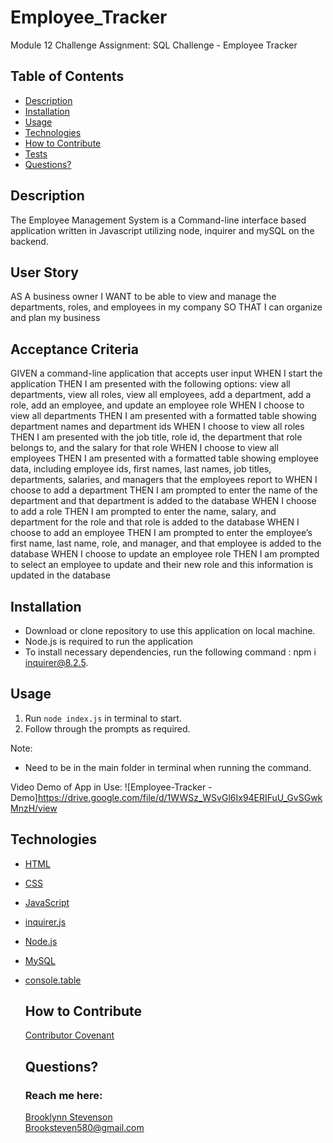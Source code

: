 # Employee_Tracker
  Module 12 Challenge Assignment: SQL Challenge - Employee Tracker


## Table of Contents
  * [Description](#description)
  * [Installation](#installation)
  * [Usage](#usage)
  * [Technologies](#technologies)
  * [How to Contribute](#how-to-contribute)
  * [Tests](#tests)
  * [Questions?](#questions)


## Description
  The Employee Management System is a Command-line interface based application written in Javascript utilizing node, inquirer and mySQL on the backend.


## User Story
  AS A business owner
  I WANT to be able to view and manage the departments, roles, and employees in my company
  SO THAT I can organize and plan my business


## Acceptance Criteria 
  GIVEN a command-line application that accepts user input
  WHEN I start the application
  THEN I am presented with the following options: view all departments, view all roles, view all employees, add a department, add a role, add an employee, and update an employee role
  WHEN I choose to view all departments
  THEN I am presented with a formatted table showing department names and department ids
  WHEN I choose to view all roles
  THEN I am presented with the job title, role id, the department that role belongs to, and the salary for that role
  WHEN I choose to view all employees
  THEN I am presented with a formatted table showing employee data, including employee ids, first names, last names, job titles, departments, salaries, and managers that the employees report to
  WHEN I choose to add a department
  THEN I am prompted to enter the name of the department and that department is added to the database
  WHEN I choose to add a role
  THEN I am prompted to enter the name, salary, and department for the role and that role is added to the database
  WHEN I choose to add an employee
  THEN I am prompted to enter the employee’s first name, last name, role, and manager, and that employee is added to the database
  WHEN I choose to update an employee role
  THEN I am prompted to select an employee to update and their new role and this information is updated in the database

## Installation
  - Download or clone repository to use this application on local machine.
  - Node.js is required to run the application
  - To install necessary dependencies, run the following command : npm i inquirer@8.2.5.
  
## Usage
  1. Run `node index.js` in terminal to start. 
  2. Follow through the prompts as required. 

  Note:

  - Need to be in the main folder in terminal when running the command.

Video Demo of App in Use:
![Employee-Tracker - Demo]https://drive.google.com/file/d/1WWSz_WSvGl6Ix94ERIFuU_GvSGwkMnzH/view


## Technologies
* [HTML](https://developer.mozilla.org/en-US/docs/Web/HTML)
* [CSS](https://developer.mozilla.org/en-US/docs/Web/CSS)
* [JavaScript](https://developer.mozilla.org/en-US/docs/Web/JavaScript)
* [inquirer.js](https://www.npmjs.com/package/inquirer)
* [Node.js](https://nodejs.org/en/)
* [MySQL](https://www.mysql.com/)
* [console.table](https://www.npmjs.com/package/console.table)


  ## How to Contribute
  [Contributor Covenant](https://www.contributor-covenant.org/)  


  ## Questions?
  ### Reach me here: 
  [Brooklynn Stevenson](https://github.com/Brooksteven)  
Brooksteven580@gmail.com
